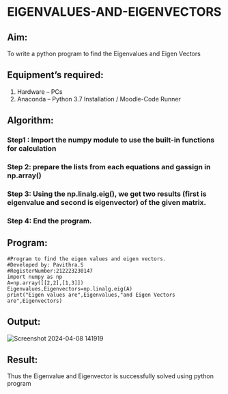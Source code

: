 # EIGENVALUES-AND-EIGENVECTORS
## Aim:
To write a python program to find the Eigenvalues and Eigen Vectors
## Equipment’s required:
1. 	Hardware – PCs
2. 	Anaconda – Python 3.7 Installation / Moodle-Code Runner
## Algorithm:
### Step1 : Import the numpy module to use the built-in functions for calculation
### Step 2: prepare the lists from each equations and gassign in np.array()
### Step 3: Using the np.linalg.eig(),  we get two results (first is eigenvalue and second is eigenvector) of the given matrix.
### Step 4: End the program.

## Program:
```
#Program to find the eigen values and eigen vectors.
#Developed by: Pavithra.S
#RegisterNumber:212223230147
import numpy as np
A=np.array([[2,2],[1,3]])
Eigenvalues,Eigenvectors=np.linalg.eig(A)
print("Eigen values are",Eigenvalues,"and Eigen Vectors are",Eigenvectors)
```

## Output:
![Screenshot 2024-04-08 141919](https://github.com/pavithraselvaraj30/EIGENVALUES-AND-EIGENVECTORS/assets/149366880/49e47db6-5f85-4ee1-a10c-25e6b36e5399)

## Result:
Thus the Eigenvalue and Eigenvector is successfully solved using python program
